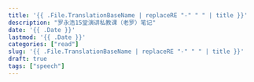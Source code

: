 ```yaml
---
title: '{{ .File.TranslationBaseName | replaceRE "-" " " | title }}'
description: "罗永浩15堂演讲私教课（老罗）笔记"
date: '{{ .Date }}'
lastmod: '{{ .Date }}'
categories: ["read"]
slug: '{{ .File.TranslationBaseName | replaceRE "-" " " | title }}'
draft: true
tags: ["speech"]
---
```


